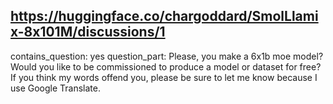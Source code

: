 ## https://huggingface.co/chargoddard/SmolLlamix-8x101M/discussions/1

contains_question: yes
question_part: Please, you make a 6x1b moe model?
Would you like to be commissioned to produce a model or dataset for free?
If you think my words offend you, please be sure to let me know because I use Google Translate.